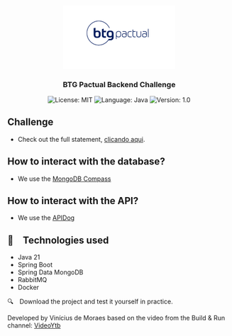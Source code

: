 <p align="center" width="100%">
    <img width="50%" src="https://github.com/viniciusdemoraess/btg-pactual/blob/main/images/btg-logo.jpg"> 
</p>


<h3 align="center">
  BTG Pactual Backend Challenge
</h3>

<p align="center">

  <img alt="License: MIT" src="https://img.shields.io/badge/license-MIT-%2304D361">
  <img alt="Language: Java" src="https://img.shields.io/badge/language-java-green">
  <img alt="Version: 1.0" src="https://img.shields.io/badge/version-1.0-yellowgreen">

</p>


## Challenge
- Check out the full statement, [clicando aqui](./problem.md).

## How to interact with the database?
- We use the [MongoDB Compass](https://www.mongodb.com/products/tools/compass)

## How to interact with the API?
- We use the [APIDog](https://github.com/Apidog)

## :rocket: Technologies used

* Java 21
* Spring Boot
* Spring Data MongoDB
* RabbitMQ
* Docker

:mag: Download the project and test it yourself in practice.


Developed by Vinícius de Moraes based on the video from the Build & Run channel: [VideoYtb](https://www.youtube.com/watch?v=e_WgAB0Th_I&list=PLxCh3SsamNs7y1Y-QaVdWx0MUh0wvo7TV)
